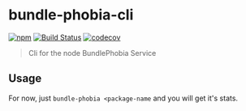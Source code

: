 # bundle-phobia-cli

[![npm](https://img.shields.io/npm/v/bundle-phobia-cli.svg)](https://www.npmjs.com/package/bundle-phobia-cli)
[![Build Status](https://travis-ci.org/AdrieanKhisbe/bundle-phobia-cli.svg?branch=master)](https://travis-ci.org/AdrieanKhisbe/bundle-phobia-cli)
[![codecov](https://codecov.io/gh/AdrieanKhisbe/bundle-phobia-cli/branch/master/graph/badge.svg)](https://codecov.io/gh/AdrieanKhisbe/bundle-phobia-cli)

> Cli for the node BundlePhobia Service


## Usage

For now, just `bundle-phobia <package-name` and you will get it's stats.
